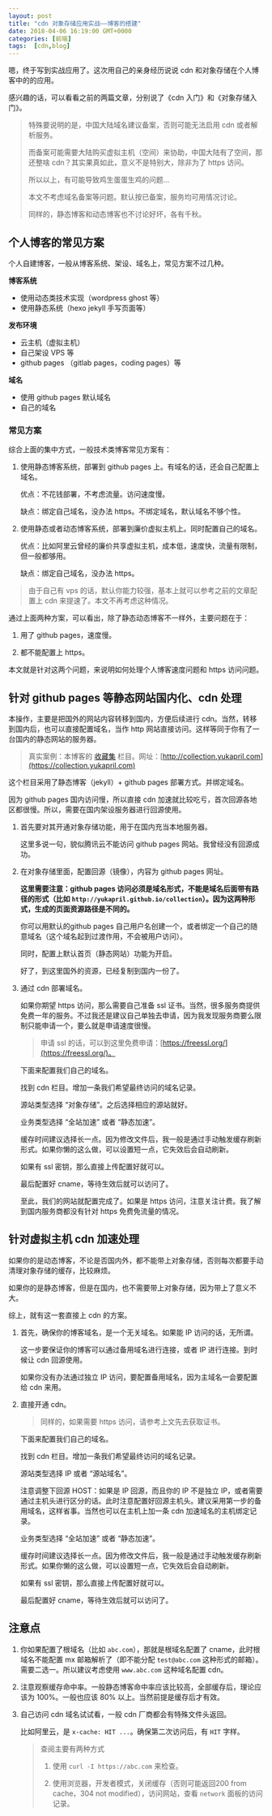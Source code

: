 ```yaml
---
layout: post
title: "cdn 对象存储应用实战——博客的搭建"
date: 2018-04-06 16:19:00 GMT+0000
categories: [前端]
tags:  [cdn,blog]
---
```


嗯，终于写到实战应用了。这次用自己的亲身经历说说 cdn 和对象存储在个人博客中的的应用。

感兴趣的话，可以看看之前的两篇文章，分别说了《cdn 入门》和《对象存储入门》。

<!-- more -->

> 特殊要说明的是，中国大陆域名建议备案，否则可能无法启用 cdn 或者解析服务。
>
> 而备案可能需要大陆购买虚拟主机（空间）来协助，中国大陆有了空间，那还整啥 cdn？其实果真如此，意义不是特别大，除非为了 https 访问。
>
> 所以以上，有可能导致鸡生蛋蛋生鸡的问题...
>
> 本文不考虑域名备案等问题。默认按已备案，服务均可用情况讨论。
>
> 同样的，静态博客和动态博客也不讨论好坏，各有千秋。

## 个人博客的常见方案

个人自建博客，一般从博客系统、架设、域名上，常见方案不过几种。

**博客系统**

* 使用动态类技术实现（wordpress ghost 等）
* 使用静态系统（hexo jekyll 手写页面等）

**发布环境**

* 云主机（虚拟主机）
* 自己架设 VPS 等
* github pages （gitlab pages，coding pages）等

**域名**

* 使用 github pages 默认域名
* 自己的域名

### 常见方案

综合上面的集中方式，一般技术类博客常见方案有：

1. 使用静态博客系统，部署到 github pages 上。有域名的话，还会自己配置上域名。

    优点：不花钱部署，不考虑流量。访问速度慢。

    缺点：绑定自己域名，没办法 https。不绑定域名，默认域名不够个性。

2. 使用静态或者动态博客系统，部署到廉价虚拟主机上。同时配置自己的域名。

    优点：比如阿里云曾经的廉价共享虚拟主机，成本低，速度快，流量有限制，但一般都够用。

    缺点：绑定自己域名，没办法 https。

> 由于自己有 vps 的话，默认你能力较强，基本上就可以参考之前的文章配置上 cdn 来提速了。本文不再考虑这种情况。

通过上面两种方案，可以看出，除了静态动态博客不一样外，主要问题在于：

1. 用了 github pages，速度慢。

2. 都不能配置上 https。

本文就是针对这两个问题，来说明如何处理个人博客速度问题和 https 访问问题。

## 针对 github pages 等静态网站国内化、cdn 处理

本操作，主要是把国外的网站内容转移到国内，方便后续进行 cdn。当然，转移到国内后，也可以直接配置域名，当作 http 网站直接访问。这样等同于你有了一台国内的静态网站的服务器。

> 真实案例：本博客的 [收藏集](https://collection.yukapril.com) 栏目。网址：[http://collection.yukapril.com](https://collection.yukapril.com)

这个栏目采用了静态博客（jekyll）+ github pages 部署方式。并绑定域名。

因为 github pages 国内访问慢，所以直接 cdn 加速就比较吃亏，首次回源各地区都很慢。所以，需要在国内架设服务器进行回源使用。

1. 首先要对其开通对象存储功能，用于在国内充当本地服务器。

    这里多说一句，貌似腾讯云不能访问 github pages 网站。我曾经没有回源成功。

2. 在对象存储里面，配置回源（镜像），内容为 github pages 网址。
    
    **这里需要注意：github pages 访问必须是域名形式，不能是域名后面带有路径的形式（比如 `http://yukapril.github.io/collection`）。因为这两种形式，生成的页面资源路径是不同的。**
    
    你可以用默认的github pages 自己用户名创建一个，或者绑定一个自己的随意域名（这个域名起到过渡作用，不会被用户访问）。
    
    同时，配置上默认首页（静态网站）功能为开启。

    好了，到这里国外的资源，已经复制到国内一份了。
    
3. 通过 cdn 部署域名。

    如果你期望 https 访问，那么需要自己准备 ssl 证书。当然，很多服务商提供免费一年的服务。不过我还是建议自己单独去申请，因为我发现服务商要么限制只能申请一个，要么就是申请速度很慢。

    > 申请 ssl 的话，可以到这里免费申请：[https://freessl.org/](https://freessl.org/)。

    下面来配置我们自己的域名。

    找到 cdn 栏目。增加一条我们希望最终访问的域名记录。

    源站类型选择 “对象存储”。之后选择相应的源站就好。

    业务类型选择 “全站加速” 或者 “静态加速”。

    缓存时间建议选择长一点。因为修改文件后，我一般是通过手动触发缓存刷新形式。如果你懒的这么做，可以设置短一点，它失效后会自动刷新。

    如果有 ssl 密钥，那么直接上传配置好就可以。

    最后配置好 cname，等待生效后就可以访问了。

    至此，我们的网站就配置完成了。如果是 https 访问，注意关注计费。我了解到国内服务商都没有针对 https 免费免流量的情况。

## 针对虚拟主机 cdn 加速处理

如果你的是动态博客，不论是否国内外，都不能带上对象存储，否则每次都要手动清理对象存储的缓存，比较麻烦。

如果你的是静态博客，但是在国内，也不需要带上对象存储，因为带上了意义不大。

综上，就有这一套直接上 cdn 的方案。

1. 首先，确保你的博客域名，是一个无关域名。如果能 IP 访问的话，无所谓。

    这一步要保证你的博客可以通过备用域名进行连接，或者 IP 进行连接。到时候让 cdn 回源使用。

    如果你没有办法通过独立 IP 访问，要配置备用域名，因为主域名一会要配置给 cdn 来用。

2. 直接开通 cdn。

    > 同样的，如果需要 https 访问，请参考上文先去获取证书。

    下面来配置我们自己的域名。

    找到 cdn 栏目。增加一条我们希望最终访问的域名记录。

    源站类型选择 IP 或者 “源站域名”。

    注意调整下回源 HOST：如果是 IP 回源，而且你的 IP 不是独立 IP，或者需要通过主机头进行区分的话。此时注意配置好回源主机头。建议采用第一步的备用域名，这样省事。当然也可以在主机上加一条 cdn 加速域名的主机绑定记录。

    业务类型选择 “全站加速” 或者 “静态加速”。

    缓存时间建议选择长一点。因为修改文件后，我一般是通过手动触发缓存刷新形式。如果你懒的这么做，可以设置短一点，它失效后会自动刷新。

    如果有 ssl 密钥，那么直接上传配置好就可以。

    最后配置好 cname，等待生效后就可以访问了。

## 注意点

1. 你如果配置了根域名（比如 `abc.com`），那就是根域名配置了 cname，此时根域名不能配置 mx 邮箱解析了（即不能分配 `test@abc.com` 这种形式的邮箱）。需要二选一。所以建议考虑使用 `www.abc.com` 这种域名配置 cdn。

2. 注意观察缓存命中率。一般静态博客命中率应该比较高，全部缓存后，理论应该为 100%。一般也应该 80% 以上。当然前提是缓存后才有效。

3. 自己访问 cdn 域名试试看，一般 cdn 厂商都会有特殊文件头返回。

    比如阿里云，是 `x-cache: HIT ...`。确保第二次访问后，有 `HIT` 字样。

    > 查阅主要有两种方式
    >
    > 1. 使用 `curl -I https://abc.com` 来检查。
    >
    > 2. 使用浏览器，开发者模式，关闭缓存（否则可能返回200 from cache，304 not modified），访问网站，查看 `network` 面板的访问记录。